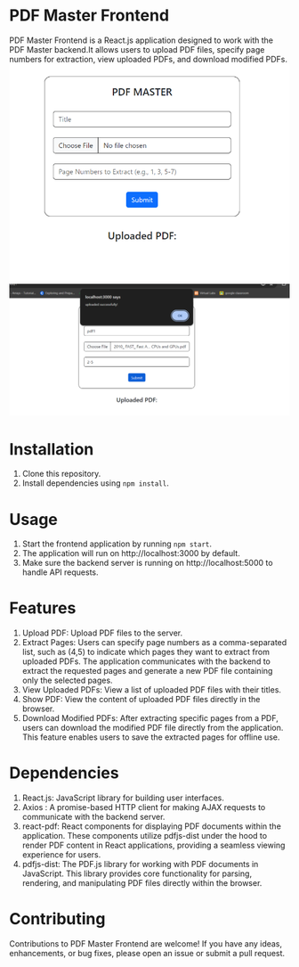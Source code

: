 #                 **PDF Master Frontend**
PDF Master Frontend is a React.js application designed to work with the PDF Master backend.It allows users to upload PDF files, specify page numbers for extraction, view uploaded PDFs, and download modified PDFs.
![Homepage Screensot](./images/Screenshot%20(410).png)
![File Uploaded Successfully Screenshot](./images/Screenshot%20(411).png)

# Installation
1. Clone this repository.
2. Install dependencies using `npm install`.

# Usage
1. Start the frontend application by running `npm start`.
2. The application will run on http://localhost:3000 by default.
3. Make sure the backend server is running on http://localhost:5000 to handle API requests.

# Features
1. Upload PDF: Upload PDF files to the server.
2. Extract Pages: Users can specify page numbers as a comma-separated list, such as (4,5) to indicate which pages they want to extract from uploaded PDFs. The application communicates with the backend to extract the requested pages and generate a new PDF file containing only the selected pages.
3. View Uploaded PDFs: View a list of uploaded PDF files with their titles.
4. Show PDF: View the content of uploaded PDF files directly in the browser.
5. Download Modified PDFs: After extracting specific pages from a PDF, users can download the modified PDF file directly from the application. This feature enables users to save the extracted pages for offline use.

# Dependencies
1. React.js: JavaScript library for building user interfaces.
2. Axios : A promise-based HTTP client for making AJAX requests to communicate with the backend server.
3. react-pdf: React components for displaying PDF documents within the application. These components utilize pdfjs-dist under the hood to render PDF content in React applications, providing a seamless viewing experience for users.
4. pdfjs-dist: The PDF.js library for working with PDF documents in JavaScript. This library provides core functionality for parsing, rendering, and manipulating PDF files directly within the browser.

# Contributing
Contributions to PDF Master Frontend are welcome! If you have any ideas, enhancements, or bug fixes, please open an issue or submit a pull request.

